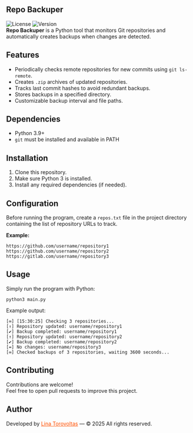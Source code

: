 ## Repo Backuper

![License](https://img.shields.io/github/license/lina-torovoltas/Repo_Backuper)
![Version](https://img.shields.io/github/v/release/lina-torovoltas/Repo-Backuper)</br>
**Repo Backuper** is a Python tool that monitors Git repositories and automatically creates backups when changes are detected.

## Features

- Periodically checks remote repositories for new commits using `git ls-remote`.
- Creates `.zip` archives of updated repositories.
- Tracks last commit hashes to avoid redundant backups.
- Stores backups in a specified directory.
- Customizable backup interval and file paths.

## Dependencies

- Python 3.9+
- `git` must be installed and available in PATH

## Installation

1. Clone this repository.
2. Make sure Python 3 is installed.
3. Install any required dependencies (if needed).

## Configuration

Before running the program, create a `repos.txt` file in the project directory containing the list of repository URLs to track.

**Example:**
```
https://github.com/username/repository1
https://github.com/username/repository2
https://gitlab.com/username/repository3
```

## Usage

Simply run the program with Python:

```
python3 main.py
```

Example output:

```
[∞] [15:30:25] Checking 3 repositories...
[↑] Repository updated: username/repository1
[✔] Backup completed: username/repository1
[↑] Repository updated: username/repository2
[✔] Backup completed: username/repository2
[=] No changes: username/repository3
[∞] Checked backups of 3 repositories, waiting 3600 seconds...
```

## Contributing

Contributions are welcome!</br>
Feel free to open pull requests to improve this project.


## Author

Developed by <a href="https://github.com/lina-torovoltas" style="color:#ff4f00">Lina Torovoltas</a> — © 2025 All rights reserved.
